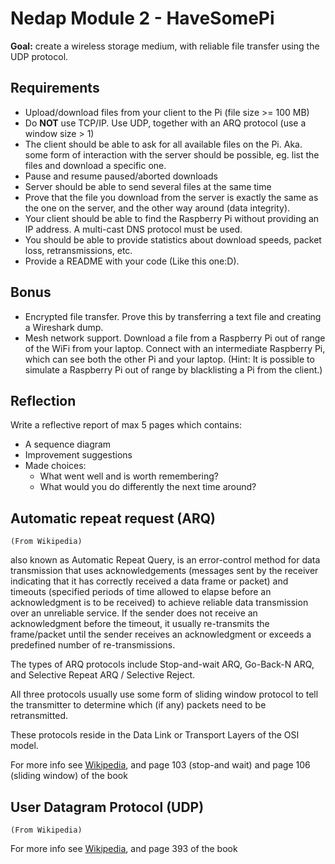 # Nedap Module 2 - HaveSomePi

**Goal:** create a wireless storage medium,
with reliable file transfer using the UDP protocol.

## Requirements
- Upload/download files from your client to the Pi (file size >= 100 MB)
- Do **NOT** use TCP/IP. Use UDP, together with an ARQ protocol (use a window size > 1)
- The client should be able to ask for all available files on the Pi. Aka. some form of interaction
with the server should be possible, eg. list the files and download a specific one.
- Pause and resume paused/aborted downloads
- Server should be able to send several files at the same time
- Prove that the file you download from the server is exactly the same as the one on the server, and
the other way around (data integrity).
- Your client should be able to find the Raspberry Pi without providing an IP address. A multi-cast DNS protocol must be used.
- You should be able to provide statistics about download speeds, packet loss, retransmissions, etc.
- Provide a README with your code (Like this one:D).


## Bonus
- Encrypted file transfer. Prove this by transferring a text file and creating a Wireshark dump.
- Mesh network support. Download a file from a Raspberry Pi out of range of the WiFi from your laptop.
Connect with an intermediate Raspberry Pi, which can see both the other Pi and your laptop.
(Hint: It is possible to simulate a Raspberry Pi out of range by blacklisting a Pi from the client.)

## Reflection
Write a reflective report of max 5 pages which contains:
- A sequence diagram
- Improvement suggestions
- Made choices:
  * What went well and is worth remembering?
  * What would you do differently the next time around?


## Automatic repeat request (ARQ)
`(From Wikipedia)`

also known as Automatic Repeat Query, is an error-control method for data transmission that uses
acknowledgements (messages sent by the receiver indicating that it has correctly received a data
frame or packet) and timeouts (specified periods of time allowed to elapse before an acknowledgment
is to be received) to achieve reliable data transmission over an unreliable service. If the sender
does not receive an acknowledgment before the timeout, it usually re-transmits the frame/packet
until the sender receives an acknowledgment or exceeds a predefined number of re-transmissions.

The types of ARQ protocols include Stop-and-wait ARQ, Go-Back-N ARQ, and
Selective Repeat ARQ / Selective Reject.

All three protocols usually use some form of sliding window protocol to tell the transmitter to
determine which (if any) packets need to be retransmitted.

These protocols reside in the Data Link or Transport Layers of the OSI model.

For more info see [Wikipedia](https://en.wikipedia.org/wiki/Automatic_repeat_request), and page 103 (stop-and wait) and page 106 (sliding window) of the book

## User Datagram Protocol (UDP)
`(From Wikipedia)`

For more info see [Wikipedia](https://en.wikipedia.org/wiki/User_Datagram_Protocol), and page 393 of the book